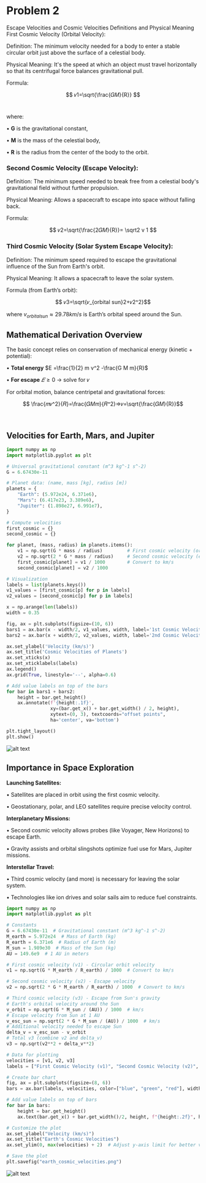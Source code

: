 # Problem 2 
 Escape Velocities and Cosmic Velocities
 Definitions and Physical Meaning
First Cosmic Velocity (Orbital Velocity):

Definition: The minimum velocity needed for a body to enter a stable circular orbit just above the surface of a celestial body.

Physical Meaning: It's the speed at which an object must travel horizontally so that its centrifugal force balances gravitational pull.

Formula:

$$
𝑣1=\sqrt{\frac{𝐺𝑀}{R}}
$$ 
​
 
where:

• **G** is the gravitational constant,

• **M** is the mass of the celestial body,

• **R**  is the radius from the center of the body to the orbit.

### Second Cosmic Velocity (Escape Velocity):

Definition: The minimum speed needed to break free from a celestial body's gravitational field without further propulsion.

Physical Meaning: Allows a spacecraft to escape into space without falling back.

Formula:

$$
𝑣2=\sqrt{\frac{2𝐺𝑀}{R}}= \sqrt2 v 1
$$


### Third Cosmic Velocity (Solar System Escape Velocity):

Definition: The minimum speed required to escape the gravitational influence of the Sun from Earth's orbit.

Physical Meaning: It allows a spacecraft to leave the solar system.

Formula (from Earth’s orbit):

$$
𝑣3=\sqrt{𝑣_{orbital sun}2+𝑣2^2} 
​$$
 
where $v_{orbital sun}≈29.78km/s$ is Earth’s orbital speed around the Sun.

## Mathematical Derivation Overview
The basic concept relies on conservation of mechanical energy (kinetic + potential):


• **Total energy** $E =\frac{1}{2} m v^2 -\frac{G M m}{R}$


• **For escape**    $𝐸≥0$  → solve for 𝑣


For orbital motion, balance centripetal and gravitational forces:

$$
\frac{𝑚𝑣^2}{𝑅}=\frac{𝐺𝑀𝑚}{𝑅^2}⇒𝑣=\sqrt{\frac{𝐺𝑀}{R}}
​$$
 
​
 
##  Velocities for Earth, Mars, and Jupiter

```python
import numpy as np
import matplotlib.pyplot as plt

# Universal gravitational constant (m^3 kg^-1 s^-2)
G = 6.67430e-11

# Planet data: (name, mass [kg], radius [m])
planets = {
    "Earth": (5.972e24, 6.371e6),
    "Mars": (6.417e23, 3.389e6),
    "Jupiter": (1.898e27, 6.991e7),
}

# Compute velocities
first_cosmic = {}
second_cosmic = {}

for planet, (mass, radius) in planets.items():
    v1 = np.sqrt(G * mass / radius)         # First cosmic velocity (orbital)
    v2 = np.sqrt(2 * G * mass / radius)     # Second cosmic velocity (escape)
    first_cosmic[planet] = v1 / 1000        # Convert to km/s
    second_cosmic[planet] = v2 / 1000

# Visualization
labels = list(planets.keys())
v1_values = [first_cosmic[p] for p in labels]
v2_values = [second_cosmic[p] for p in labels]

x = np.arange(len(labels))
width = 0.35

fig, ax = plt.subplots(figsize=(10, 6))
bars1 = ax.bar(x - width/2, v1_values, width, label='1st Cosmic Velocity (v₁)', color='skyblue')
bars2 = ax.bar(x + width/2, v2_values, width, label='2nd Cosmic Velocity (v₂)', color='orange')

ax.set_ylabel('Velocity (km/s)')
ax.set_title('Cosmic Velocities of Planets')
ax.set_xticks(x)
ax.set_xticklabels(labels)
ax.legend()
ax.grid(True, linestyle='--', alpha=0.6)

# Add value labels on top of the bars
for bar in bars1 + bars2:
    height = bar.get_height()
    ax.annotate(f'{height:.1f}',
                xy=(bar.get_x() + bar.get_width() / 2, height),
                xytext=(0, 3), textcoords="offset points",
                ha='center', va='bottom')

plt.tight_layout()
plt.show()
```

![alt text](image-4.png)


## Importance in Space Exploration
**Launching Satellites:**

• Satellites are placed in orbit using the first cosmic velocity.

• Geostationary, polar, and LEO satellites require precise velocity control.

**Interplanetary Missions:**

• Second cosmic velocity allows probes (like Voyager, New Horizons) to escape Earth.

• Gravity assists and orbital slingshots optimize fuel use for Mars, Jupiter missions.

**Interstellar Travel:**

• Third cosmic velocity (and more) is necessary for leaving the solar system.

• Technologies like ion drives and solar sails aim to reduce fuel constraints.

```python
import numpy as np
import matplotlib.pyplot as plt

# Constants
G = 6.67430e-11  # Gravitational constant (m^3 kg^-1 s^-2)
M_earth = 5.972e24  # Mass of Earth (kg)
R_earth = 6.371e6  # Radius of Earth (m)
M_sun = 1.989e30  # Mass of the Sun (kg)
AU = 149.6e9  # 1 AU in meters

# First cosmic velocity (v1) - Circular orbit velocity
v1 = np.sqrt(G * M_earth / R_earth) / 1000  # Convert to km/s

# Second cosmic velocity (v2) - Escape velocity
v2 = np.sqrt(2 * G * M_earth / R_earth) / 1000  # Convert to km/s

# Third cosmic velocity (v3) - Escape from Sun's gravity
# Earth's orbital velocity around the Sun
v_orbit = np.sqrt(G * M_sun / (AU)) / 1000  # km/s
# Escape velocity from Sun at 1 AU
v_esc_sun = np.sqrt(2 * G * M_sun / (AU)) / 1000  # km/s
# Additional velocity needed to escape Sun
delta_v = v_esc_sun - v_orbit
# Total v3 (combine v2 and delta_v)
v3 = np.sqrt(v2**2 + delta_v**2)

# Data for plotting
velocities = [v1, v2, v3]
labels = ["First Cosmic Velocity (v1)", "Second Cosmic Velocity (v2)", "Third Cosmic Velocity (v3)"]

# Create bar chart
fig, ax = plt.subplots(figsize=(8, 6))
bars = ax.bar(labels, velocities, color=["blue", "green", "red"], width=0.5)

# Add value labels on top of bars
for bar in bars:
    height = bar.get_height()
    ax.text(bar.get_x() + bar.get_width()/2, height, f"{height:.2f}", ha="center", va="bottom")

# Customize the plot
ax.set_ylabel("Velocity (km/s)")
ax.set_title("Earth's Cosmic Velocities")
ax.set_ylim(0, max(velocities) + 2)  # Adjust y-axis limit for better visibility

# Save the plot
plt.savefig("earth_cosmic_velocities.png")
```

![alt text](image-5.png)